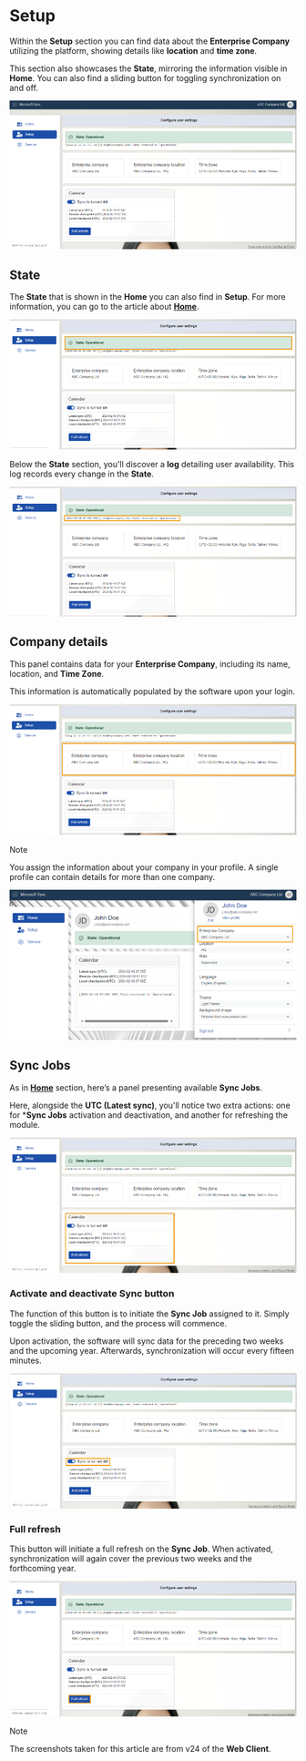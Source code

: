 # Setup

Within the **Setup** section you can find data about the **Enterprise Company** utilizing the platform, showing details like **location** and **time zone**. 

This section also showcases the **State**, mirroring the information visible in **Home**. You can also find a sliding button for toggling synchronization on and off.

![picture](pictures/Setup_view_01_03.png) 

## State 

The **State** that is shown in the **Home** you can also find in **Setup**. For more information, you can go to the article about **[Home](https://docs.erp.net/tech/modules/applications/mssync/home.html)**. 

![picture](pictures/Setup_state_01_03.png) 

Below the **State** section, you'll discover a **log** detailing user availability. This log records every change in the **State**.

![picture](pictures/Setup_logs_01_03.png) 

## Company details 

This panel contains data for your **Enterprise Company**, including its name, location, and **Time Zone**. 

This information is automatically populated by the software upon your login.

![picture](pictures/Setup_company_info_01_03.png)  

> [!NOTE] 
> You assign the information about your company in your profile. A single profile can contain details for more than one company.

![picture](pictures/Setup_profile_info_01_03.png) 

## Sync Jobs 

As in **[Home](https://docs.erp.net/tech/modules/applications/mssync/home.html)** section, here’s a panel presenting available **Sync Jobs**. 

Here, alongside the **UTC (Latest sync)**, you'll notice two extra actions: one for ***Sync Jobs** activation and deactivation, and another for refreshing the module.

![picture](pictures/Setup_jobs_01_03.png) 

### Activate and deactivate Sync button

The function of this button is to initiate the **Sync Job** assigned to it. Simply toggle the sliding button, and the process will commence. 

Upon activation, the software will sync data for the preceding two weeks and the upcoming year. Afterwards, synchronization will occur every fifteen minutes.
 
![picture](pictures/Setup_slider_01_03.png) 

### Full refresh 

This button will initiate a full refresh on the **Sync Job**. When activated, synchronization will again cover the previous two weeks and the forthcoming year.
 
![picture](pictures/Setup_fullrefresh_01_03.png) 

> [!NOTE]
> The screenshots taken for this article are from v24 of the **Web Client**.

